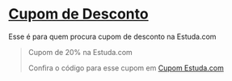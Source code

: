 # [Cupom de Desconto](https://github.com/CupomDeDesconto/Promocoes/blob/main/README.md)
Esse é para quem procura cupom de desconto na Estuda.com
<blockquote cite="https://asasdodesconto.com/mais-ofertas/cupom-de-20-na-estudacom-15769"><p>Cupom de 20% na Estuda.com</p><footer>Confira o código para esse cupom em <a href="https://asasdodesconto.com/mais-ofertas/cupom-de-20-na-estudacom-15769">Cupom Estuda.com</a></footer></blockquote>